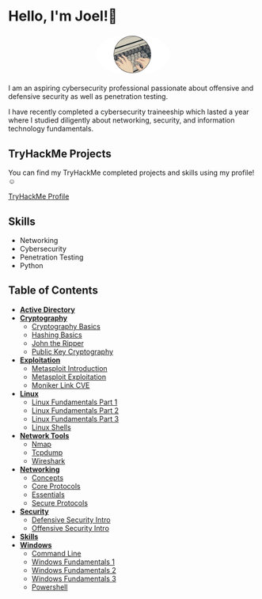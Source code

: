 # Hello, I'm Joel!👋

<p align="center">
  <img src="https://github.com/JoelHtech/Cybersecurity-Portfolio/blob/main/tryhackme/keyboardpfp.png?raw=true" alt="profile picture" width="150" style="border-radius: 50%;">
</p>

I am an aspiring cybersecurity professional passionate about offensive and defensive security as well as penetration testing.

I have recently completed a cybersecurity traineeship which lasted a year where I studied diligently about networking, security, and information technology fundamentals.

## TryHackMe Projects
You can find my TryHackMe completed projects and skills using my profile!☺️

[TryHackMe Profile](https://tryhackme.com/p/mangosalamander)

## Skills
- Networking
- Cybersecurity
- Penetration Testing
- Python

## Table of Contents
- **[Active Directory](./active-directory/active-directory-basics.md)**
- **[Cryptography](./cryptography/)**
  - [Cryptography Basics](./cryptography/cryptography-basics.md)
  - [Hashing Basics](./cryptography/hashing-basics.md)
  - [John the Ripper](./cryptography/john-the-ripper.md)
  - [Public Key Cryptography](./cryptography/public-key-cryptography.md)
- **[Exploitation](./exploitation)**
  - [Metasploit Introduction](./exploitation/metasploit-introduction.md)
  - [Metasploit Exploitation](./exploitation/metasploit-exploitation.md)
  - [Moniker Link CVE](./exploitation/moniker-link-cve-2024-21413.md)
- **[Linux](./linux/)**
  - [Linux Fundamentals Part 1](./linux/linux-fundamentals-part-1.md)
  - [Linux Fundamentals Part 2](./linux/linux-fundamentals-part-2.md)
  - [Linux Fundamentals Part 3](./linux/linux-fundamentals-part-3.md)
  - [Linux Shells](./linux/linux-shells.md)
- **[Network Tools](./network-tools/)**
  - [Nmap](./network-tools/nmap-the-basics.md)
  - [Tcpdump](./network-tools/tcpdump-the-basics.md)
  - [Wireshark](./network-tools/wireshark-the-basics.md)
- **[Networking](./networking/)**
  - [Concepts](./networking/networking-concepts.md)
  - [Core Protocols](./networking/networking-core-protocols.md)
  - [Essentials](./networking/networking-essentials.md)
  - [Secure Protocols](./networking/networking-secure-protocols.md)
- **[Security](./security/)**
  - [Defensive Security Intro](./security/defensive-security-intro.md)
  - [Offensive Security Intro](./security/offensive-security-intro.md)
- **[Skills](./skills/search-skills.md)**
- **[Windows](./windows/)**
  - [Command Line](./windows/windows-command-line.md)
  - [Windows Fundamentals 1](./windows/windows-fundamentals-1.md)
  - [Windows Fundamentals 2](./windows/windows-fundamentals-2.md)
  - [Windows Fundamentals 3](./windows/windows-fundamentals-3.md)
  - [Powershell](./windows/windows-powershell.md)
